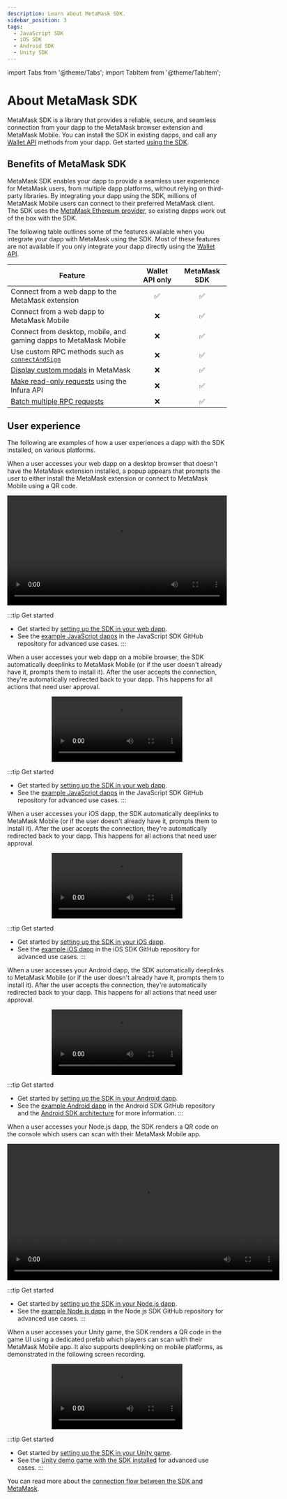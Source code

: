 ```yaml
---
description: Learn about MetaMask SDK.
sidebar_position: 3
tags:
  - JavaScript SDK
  - iOS SDK
  - Android SDK
  - Unity SDK
---
```


import Tabs from '@theme/Tabs';
import TabItem from '@theme/TabItem';

# About MetaMask SDK

MetaMask SDK is a library that provides a reliable, secure, and seamless connection from your dapp
to the MetaMask browser extension and MetaMask Mobile.
You can install the SDK in existing dapps, and call any [Wallet API](../wallet-api.md) methods from
your dapp.
Get started [using the SDK](../../how-to/use-sdk/index.md).

## Benefits of MetaMask SDK

MetaMask SDK enables your dapp to provide a seamless user experience for MetaMask users, from
multiple dapp platforms, without relying on third-party libraries.
By integrating your dapp using the SDK, millions of MetaMask Mobile users can connect to their
preferred MetaMask client.
The SDK uses the [MetaMask Ethereum provider](../wallet-api.md#ethereum-provider-api), so existing
dapps work out of the box with the SDK.

The following table outlines some of the features available when you integrate your dapp with
MetaMask using the SDK.
Most of these features are not available if you only integrate your dapp directly using the
[Wallet API](../wallet-api.md).

| Feature                                                                                                    | Wallet API only | MetaMask SDK |
| ---------------------------------------------------------------------------------------------------------- | :-------------: | :----------: |
| Connect from a web dapp to the MetaMask extension                                                          |       ✅        |      ✅      |
| Connect from a web dapp to MetaMask Mobile                                                                 |       ❌        |      ✅      |
| Connect from desktop, mobile, and gaming dapps to MetaMask Mobile                                          |       ❌        |      ✅      |
| Use custom RPC methods such as [`connectAndSign`](../../how-to/use-sdk/javascript/connect-and-sign.md)     |       ❌        |      ✅      |
| [Display custom modals](../../how-to/use-sdk/javascript/display-custom-modals.md) in MetaMask              |       ❌        |      ✅      |
| [Make read-only requests](../../how-to/use-sdk/javascript/make-read-only-requests.md) using the Infura API |       ❌        |      ✅      |
| [Batch multiple RPC requests](../../how-to/use-sdk/javascript/batch-json-rpc-requests.md)                  |       ❌        |      ✅      |

## User experience

The following are examples of how a user experiences a dapp with the SDK installed, on various platforms.

<Tabs>
<TabItem value="Desktop browser">

When a user accesses your web dapp on a desktop browser that doesn't have the MetaMask extension
installed, a popup appears that prompts the user to either install the MetaMask extension or connect
to MetaMask Mobile using a QR code.

<p align="center">
  <video width="100%" controls>
    <source src="/sdk-desktop.mp4" type="video/mp4" />
  </video>
</p>

:::tip Get started

- Get started by [setting up the SDK in your web dapp](../../how-to/use-sdk/javascript/index.md).
- See the [example JavaScript dapps](https://github.com/MetaMask/metamask-sdk/tree/main/packages/examples)
  in the JavaScript SDK GitHub repository for advanced use cases.
  :::

</TabItem>
<TabItem value="Mobile browser">

When a user accesses your web dapp on a mobile browser, the SDK automatically deeplinks to MetaMask
Mobile (or if the user doesn't already have it, prompts them to install it).
After the user accepts the connection, they're automatically redirected back to your dapp.
This happens for all actions that need user approval.

<p align="center">
  <video width="300" controls>
    <source src="/sdk-mobile-browser.mp4" type="video/mp4" />
  </video>
</p>

:::tip Get started

- Get started by [setting up the SDK in your web dapp](../../how-to/use-sdk/javascript/index.md).
- See the [example JavaScript dapps](https://github.com/MetaMask/metamask-sdk/tree/main/packages/examples)
  in the JavaScript SDK GitHub repository for advanced use cases.
  :::

</TabItem>
<TabItem value="iOS">

When a user accesses your iOS dapp, the SDK automatically deeplinks to MetaMask Mobile (or if the
user doesn't already have it, prompts them to install it).
After the user accepts the connection, they're automatically redirected back to your dapp.
This happens for all actions that need user approval.

<p align="center">
  <video width="300" controls>
    <source src="/sdk-ios.mp4" type="video/mp4" />
  </video>
</p>

:::tip Get started

- Get started by [setting up the SDK in your iOS dapp](../../how-to/use-sdk/mobile/ios.md).
- See the [example iOS dapp](https://github.com/MetaMask/metamask-ios-sdk) in the iOS SDK GitHub
  repository for advanced use cases.
  :::

</TabItem>
<TabItem value="Android">

When a user accesses your Android dapp, the SDK automatically deeplinks to MetaMask Mobile (or if
the user doesn't already have it, prompts them to install it).
After the user accepts the connection, they're automatically redirected back to your dapp.
This happens for all actions that need user approval.

<p align="center">
  <video width="300" controls>
    <source src="/sdk-android.mp4" type="video/mp4" />
  </video>
</p>

:::tip Get started

- Get started by [setting up the SDK in your Android dapp](../../how-to/use-sdk/mobile/android.md).
- See the [example Android dapp](https://github.com/MetaMask/metamask-android-sdk/tree/main/app) in
  the Android SDK GitHub repository and the [Android SDK architecture](android.md) for more information.
  :::

</TabItem>
<TabItem value="Node.js">

When a user accesses your Node.js dapp, the SDK renders a QR code on the console which users can
scan with their MetaMask Mobile app.

<p align="center">
  <video width="625" controls>
    <source src="/sdk-nodejs.mp4" type="video/mp4" />
  </video>
</p>

:::tip Get started

- Get started by [setting up the SDK in your Node.js dapp](../../how-to/use-sdk/javascript/nodejs.md).
- See the [example Node.js dapp](https://github.com/MetaMask/metamask-sdk/tree/main/packages/examples/nodejs)
  in the Node.js SDK GitHub repository for advanced use cases.
  :::

</TabItem>
<TabItem value="Unity">

When a user accesses your Unity game, the SDK renders a QR code in the game UI using a dedicated
prefab which players can scan with their MetaMask Mobile app.
It also supports deeplinking on mobile platforms, as demonstrated in the following screen recording.

<p align="center">
  <video width="300" controls>
    <source src="/sdk-unity.mp4" type="video/mp4" />
  </video>
</p>

:::tip Get started

- Get started by [setting up the SDK in your Unity game](../../how-to/use-sdk/gaming/unity/index.md).
- See the [Unity demo game with the SDK installed](https://assetstore.unity.com/packages/decentralization/demo-game-dragon-crasher-with-metamask-sdk-infura-and-truffle-249789)
  for advanced use cases.
  :::

</TabItem>
</Tabs>

You can read more about the [connection flow between the SDK and MetaMask](connections.md).
